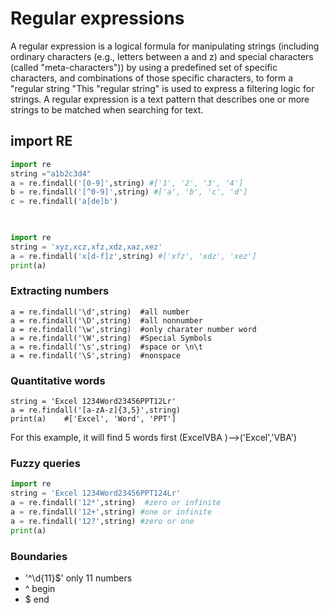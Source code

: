 # Regular expressions

A regular expression is a logical formula for manipulating strings (including ordinary characters (e.g., letters between a and z) and special characters (called "meta-characters")) by using a predefined set of specific characters, and combinations of those specific characters, to form a "regular string "This "regular string" is used to express a filtering logic for strings. A regular expression is a text pattern that describes one or more strings to be matched when searching for text.

## import RE

```python
import re
string ="a1b2c3d4"
a = re.findall('[0-9]',string) #['1', '2', '3', '4']
b = re.findall('[^0-9]',string) #['a', 'b', 'c', 'd']
c = re.findall('a[de]b')

    
```

```python
import re
string = 'xyz,xcz,xfz,xdz,xaz,xez'
a = re.findall('x[d-f]z',string) #['xfz', 'xdz', 'xez']
print(a)
```

### Extracting numbers

```
a = re.findall('\d',string)  #all number
a = re.findall('\D',string)  #all nonnumber
a = re.findall('\w',string)  #only charater number word
a = re.findall('\W',string)  #Special Symbols
a = re.findall('\s',string)  #space or \n\t
a = re.findall('\S',string)  #nonspace
```

### Quantitative words

```
string = 'Excel 1234Word23456PPT12Lr'
a = re.findall('[a-zA-z]{3,5}',string)
print(a)    #['Excel', 'Word', 'PPT']
```

For this example, it will find 5 words first (ExcelVBA )-->('Excel','VBA')

### Fuzzy queries

```python
import re
string = 'Excel 1234Word23456PPT124Lr'
a = re.findall('12*',string)  #zero or infinite 
a = re.findall('12+',string) #one or infinite
a = re.findall('12?',string) #zero or one
print(a) 
```

###  Boundaries

* '^\d{11}$'  only 11 numbers
* ^ begin
* $ end